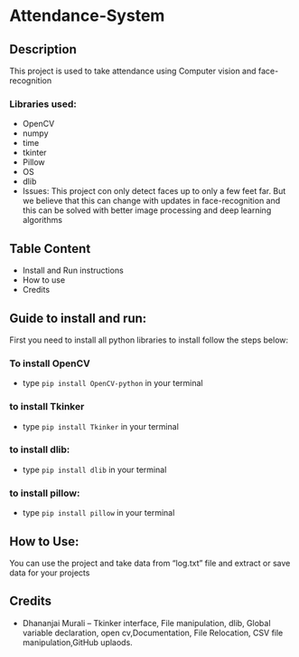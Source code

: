 # Attendance-System
## Description
This project is used to take attendance using Computer vision and face-recognition
### Libraries used:
+ OpenCV
+ numpy
+ time
+ tkinter
+ Pillow
+ OS
+ dlib
+ Issues:
This project con only detect faces up to only a few feet far.	But we believe that this can change with updates in face-recognition and this can be solved with better image processing and deep learning algorithms 
## Table Content
+ Install and Run instructions
+ How to use
+ Credits
## Guide to install and run:
First you need to install all python libraries to install follow the steps below:
### To install OpenCV
+ type ```pip install OpenCV-python``` in your terminal
### to install Tkinker
+ type ```pip install Tkinker``` in your terminal
### to install dlib:
+ type ```pip install dlib``` in your terminal
### to install pillow:
+ type ```pip install pillow``` in your terminal

## How to Use:
You can use the project and take data from “log.txt” file and extract or save data for your projects

## Credits
+ Dhananjai Murali – Tkinker interface, File manipulation, dlib, Global variable declaration, open cv,Documentation, File Relocation, CSV file manipulation,GitHub uplaods.
